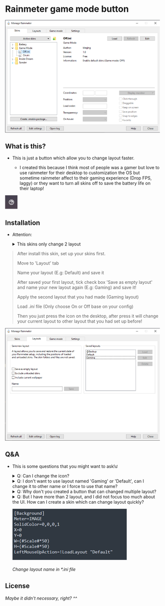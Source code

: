 # Rainmeter game mode button

![img](./img/rainmeterpreview.png)

## What is this?

* This is just a button which allow you to change layout faster.

	* I created this because I think most of people was a gamer but love to use rainmeter for their desktop to customization the OS but sometime rainmeter affect to their gaming experience (Drop FPS, laggy) or they want to turn all skins off to save the battery life on their laptop!

![img](./img/logo.png)

## Installation

* Attention:

	<details>
		<summary>This skins only change 2 layout</summary>
			<br>
			Although this skins will create a button allow you to change between layout faster but I created this for gaming only. That also mean it can change 1 layout for one *.ini file (Total 2 files: On and Off).
	</details>

> After install this skin, set up your skins first.
>
> Move to 'Layout' tab
>
> Name your layout (E.g: Default) and save it
>
> After saved your first layout, tick check box 'Save as empty layout' and name your new layout again (E.g: Gaming) and save it!
>
> Apply the second layout that you had made (Gaming layout)
>
> Load *.ini* file (Only choose On or Off base on your config)
>
> Then you just press the icon on the desktop, after press it will change your current layout to other layout that you had set up before!

![img](./img/layout.png)
## Q&A

* This is some questions that you might want to ask!ư

	<details>
			<summary>Q: Can I change the icon?</summary>
			<br>
			A: You can chang the icon via @Resources folder. Also if you want to change to other layout (Not for gaming), just open the *.ini file and head to 'LeftMouseUpAction' and change the layout to your layout (e.g: Change the 'Gaming' to 'Best layout')
	</details>

	<details>
			<summary>Q: I don't want to use layout named 'Gaming' or 'Default', can I change it to other name or I force to use that name?</summary>
			<br>
			A: You can chang the name of your layout in rainmeter first. Then you can open the .ini file. Head to 'LeftMouseUpAction' and you will see the layout named. ('Gaming' or 'Default' base on your file you open). All you have to do is just rename that layout named you had set!
	</details><a href=""></a>

	<details>
			<summary>Q: Why don't you created a button that can changed multiple layout?</summary>
			<br>
			A: Actually, this skins was based from <a href="https://github.com/mpurses/Sonder">Sonder</a> for the background icon and <a href="https://forum.rainmeter.net/viewtopic.php?t=16838">Quick change multiple layout using button</a>. I can created more but I think it is not necessary because many people only use 1 layout for their skin. Also I think that it's very hard to create a skins which can changed more than 2 layout (I can do it but it's UI problem).
	</details>

	<details>
			<summary>Q: But I have more than 2 layout, and I did not focus too much about the UI. How can I create a skin which can change layout quickly?</summary>
			<br>
			A: You can check <a href="https://forum.rainmeter.net/viewtopic.php?t=18937#p102376">here</a> for more information.
	</details>

	![img](./img/changelayoutname.png)
	<h6 algin="center">Change layout name in *.ini file</h6>

## License

<h6 algin="center">Maybe it didn't necessary, right? ^^</h6>

